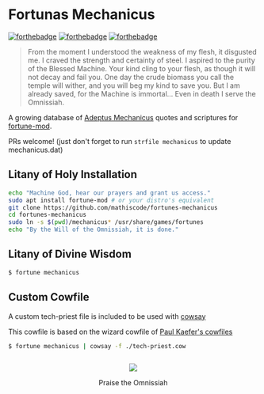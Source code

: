 # Fortunas Mechanicus

[![forthebadge](https://forthebadge.com/images/badges/built-with-science.svg)](https://forthebadge.com)
[![forthebadge](https://forthebadge.com/images/badges/powered-by-electricity.svg)](https://forthebadge.com)
[![forthebadge](https://forthebadge.com/images/badges/oooo-kill-em.svg)](https://forthebadge.com)

> From the moment I understood the weakness of my flesh, it disgusted me. I craved the strength and certainty of steel. I aspired to the purity of the Blessed Machine. Your kind cling to your flesh, as though it will not decay and fail you. One day the crude biomass you call the temple will wither, and you will beg my kind to save you. But I am already saved, for the Machine is immortal… Even in death I serve the Omnissiah.

A growing database of [Adeptus Mechanicus](https://warhammer40k.fandom.com/wiki/Adeptus_Mechanicus) quotes and scriptures for [fortune-mod](https://github.com/shlomif/fortune-mod).

PRs welcome! (just don't forget to run `strfile mechanicus` to update mechanicus.dat)

## Litany of Holy Installation

```sh
echo "Machine God, hear our prayers and grant us access."
sudo apt install fortune-mod # or your distro's equivalent
git clone https://github.com/mathiscode/fortunes-mechanicus
cd fortunes-mechanicus
sudo ln -s $(pwd)/mechanicus* /usr/share/games/fortunes
echo "By the Will of the Omnissiah, it is done."
```

## Litany of Divine Wisdom

```sh
$ fortune mechanicus
```

## Custom Cowfile

A custom tech-priest file is included to be used with [cowsay](https://en.wikipedia.org/wiki/Cowsay)

This cowfile is based on the wizard cowfile of [Paul Kaefer's cowfiles](https://github.com/paulkaefer/cowsay-files)

```sh
$ fortune mechanicus | cowsay -f ./tech-priest.cow
```

```

```

<p align="center">
  <img src="https://static.wixstatic.com/media/748239_ba839dbb0e8341baa7e9ed5460225997~mv2_d_3840_2160_s_2.png/v1/fit/w_2500,h_1330,al_c/748239_ba839dbb0e8341baa7e9ed5460225997~mv2_d_3840_2160_s_2.png" />

  <p align="center">Praise the Omnissiah</p>
</p>

